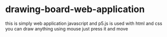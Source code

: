 # drawing-board-web-application
this is simply web application 
javascript and p5.js is used with html and css
you can draw anything using mouse just press it and move 
